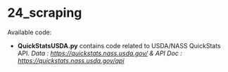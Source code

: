 # 24_scraping

Available code:

- **QuickStatsUSDA.py** contains code related to USDA/NASS QuickStats API. *Data : https://quickstats.nass.usda.gov/ & API Doc : https://quickstats.nass.usda.gov/api*

